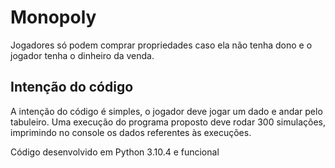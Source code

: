 # Monopoly
Jogadores só podem comprar propriedades caso ela não tenha dono e o jogador tenha o dinheiro da venda.


## Intenção do código

A intenção do código é simples, o jogador deve jogar um dado e andar pelo tabuleiro. Uma execução do programa proposto deve rodar 300 simulações, imprimindo no console os dados referentes às execuções.

Código desenvolvido em Python 3.10.4 e funcional 
